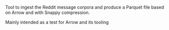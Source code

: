 Tool to ingest the Reddit message corpora and produce a Parquet file based on Arrow and with Snappy compression.

Mainly intended as a test for Arrow and its tooling
